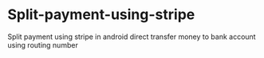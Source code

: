 # Split-payment-using-stripe
Split payment using stripe in android 
direct transfer money to bank account using routing number
